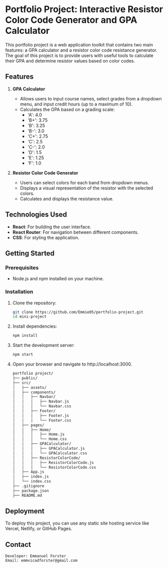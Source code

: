 # Portfolio Project: Interactive Resistor Color Code Generator and GPA Calculator

This portfolio project is a web application toolkit that contains two main features: a GPA calculator and a resistor color code resistance generator. The goal of this project is to provide users with useful tools to calculate their GPA and determine resistor values based on color codes.

## Features

1. **GPA Calculator**
   - Allows users to input course names, select grades from a dropdown menu, and input credit hours (up to a maximum of 10).
   - Calculates the GPA based on a grading scale:
     - 'A': 4.0
     - 'B+': 3.75
     - 'B': 3.25
     - 'B-': 3.0
     - 'C+': 2.75
     - 'C': 2.5
     - 'C-': 2.0
     - 'D': 1.5
     - 'E': 1.25
     - 'F': 1.0

2. **Resistor Color Code Generator**
   - Users can select colors for each band from dropdown menus.
   - Displays a visual representation of the resistor with the selected colors.
   - Calculates and displays the resistance value.


## Technologies Used

- **React**: For building the user interface.
- **React Router**: For navigation between different components.
- **CSS**: For styling the application.

## Getting Started

### Prerequisites

- Node.js and npm installed on your machine.

### Installation

1. Clone the repository:

   ```bash
   git clone https://github.com/Emmie05/portfolio-project.git
   cd mini-project

2. Install dependencies:
    ```bash
    npm install
3. Start the development server:
    ```bash
    npm start
4. Open your browser and navigate to http://localhost:3000.
    ```bash
    portfolio project/
    ├── public/
    ├── src/
    │   ├── assets/
    │   ├── components/
    │   │   ├── Navbar/
    │   │   │   ├── Navbar.js
    │   │   │   └── Navbar.css
    │   │   ├── Footer/
    │   │   │   ├── Footer.js
    │   │   │   └── Footer.css
    │   ├── pages/
    │   │   ├── Home/
    │   │   │   ├── Home.js
    │   │   │   └── Home.css
    │   │   ├── GPACalculator/
    │   │   │   ├── GPACalculator.js
    │   │   │   └── GPACalculator.css
    │   │   ├── ResistorColorCode/
    │   │   │   ├── ResistorColorCode.js
    │   │   │   └── ResistorColorCode.css
    │   ├── App.js
    │   ├── index.js
    │   └── index.css
    ├── .gitignore
    ├── package.json
    ├── README.md

## Deployment
To deploy this project, you can use any static site hosting service like Vercel, Netlify, or GitHub Pages.

## Contact
    Developer: Emmanuel Forster
    Email: emmvicadforster@gmail.com
